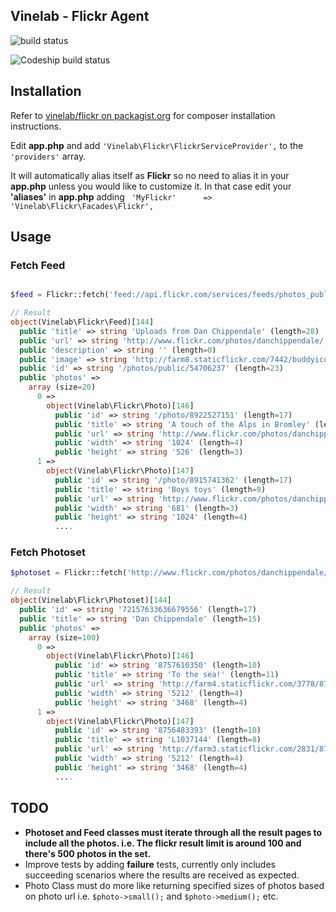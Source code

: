 ## Vinelab  - Flickr Agent

![build status](https://travis-ci.org/Vinelab/flickr.png?branch=master "build status")

![Codeship build status](https://www.codeship.io/projects/0462bb50-c97e-0131-eedd-762fd394af47/status)

## Installation
Refer to [vinelab/flickr on packagist.org](https://packagist.org/packages/vinelab/flickr) for composer installation instructions.

Edit **app.php** and add ```'Vinelab\Flickr\FlickrServiceProvider',``` to the ```'providers'``` array.

It will automatically alias itself as **Flickr** so no need to alias it in your **app.php** unless you would like to customize it. In that case edit your **'aliases'** in **app.php** adding ``` 'MyFlickr'	  => 'Vinelab\Flickr\Facades\Flickr',```

## Usage

### Fetch Feed

```php

$feed = Flickr::fetch('feed://api.flickr.com/services/feeds/photos_public.gne?nsid=54738376@N04&lang=en-us&format=rss_200');

// Result
object(Vinelab\Flickr\Feed)[144]
  public 'title' => string 'Uploads from Dan Chippendale' (length=28)
  public 'url' => string 'http://www.flickr.com/photos/danchippendale/' (length=44)
  public 'description' => string '' (length=0)
  public 'image' => string 'http://farm8.staticflickr.com/7442/buddyicons/54738376@N04.jpg?1369125163#54738376@N04' (length=86)
  public 'id' => string '/photos/public/54706237' (length=23)
  public 'photos' =>
    array (size=20)
      0 =>
        object(Vinelab\Flickr\Photo)[146]
          public 'id' => string '/photo/8922527151' (length=17)
          public 'title' => string 'A touch of the Alps in Bromley' (length=30)
          public 'url' => string 'http://www.flickr.com/photos/danchippendale/8922527151/' (length=55)
          public 'width' => string '1024' (length=4)
          public 'height' => string '526' (length=3)
      1 =>
        object(Vinelab\Flickr\Photo)[147]
          public 'id' => string '/photo/8915741362' (length=17)
          public 'title' => string 'Boys toys' (length=9)
          public 'url' => string 'http://www.flickr.com/photos/danchippendale/8915741362/' (length=55)
          public 'width' => string '681' (length=3)
          public 'height' => string '1024' (length=4)
    	  ....
```

### Fetch Photoset

```php
$photoset = Flickr::fetch('http://www.flickr.com/photos/danchippendale/sets/72157633636679556/');

// Result
object(Vinelab\Flickr\Photoset)[144]
  public 'id' => string '72157633636679556' (length=17)
  public 'title' => string 'Dan Chippendale' (length=15)
  public 'photos' =>
    array (size=100)
      0 =>
        object(Vinelab\Flickr\Photo)[146]
          public 'id' => string '8757610350' (length=10)
          public 'title' => string 'To the sea!' (length=11)
          public 'url' => string 'http://farm4.staticflickr.com/3778/8757610350_737f9738d6.jpg' (length=60)
          public 'width' => string '5212' (length=4)
          public 'height' => string '3468' (length=4)
      1 =>
        object(Vinelab\Flickr\Photo)[147]
          public 'id' => string '8756483393' (length=10)
          public 'title' => string 'L1037144' (length=8)
          public 'url' => string 'http://farm3.staticflickr.com/2831/8756483393_7d83a4a564.jpg' (length=60)
          public 'width' => string '5212' (length=4)
          public 'height' => string '3468' (length=4)
          ....
```

## TODO
- **Photoset and Feed classes must iterate through all the result pages to include all the photos. i.e. The flickr result limit is around 100 and there's 500 photos in the set.**
- Improve tests by adding **failure** tests, currently only includes succeeding scenarios where the results are received as expected.
- Photo Class must do more like returning specified sizes of photos based on photo url i.e. ```$photo->small();``` and ```$photo->medium();``` etc.
